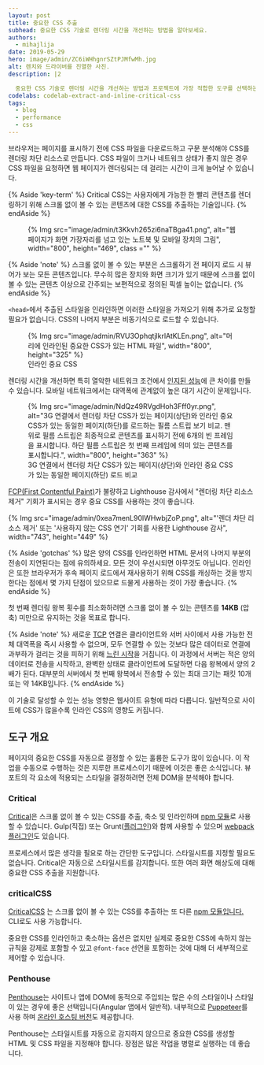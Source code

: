 ```yaml
---
layout: post
title: 중요한 CSS 추출
subhead: 중요한 CSS 기술로 렌더링 시간을 개선하는 방법을 알아보세요.
authors:
  - mihajlija
date: 2019-05-29
hero: image/admin/ZC6iWHhgnrSZtPJMfwMh.jpg
alt: 렌치와 드라이버를 진열한 사진.
description: |2

  중요한 CSS 기술로 렌더링 시간을 개선하는 방법과 프로젝트에 가장 적합한 도구를 선택하는 방법에 대해 알아보세요.
codelabs: codelab-extract-and-inline-critical-css
tags:
  - blog
  - performance
  - css
---
```


브라우저는 페이지를 표시하기 전에 CSS 파일을 다운로드하고 구문 분석해야 CSS를 렌더링 차단 리소스로 만듭니다. CSS 파일이 크거나 네트워크 상태가 좋지 않은 경우 CSS 파일을 요청하면 웹 페이지가 렌더링되는 데 걸리는 시간이 크게 늘어날 수 있습니다.

{% Aside 'key-term' %} Critical CSS는 사용자에게 가능한 한 빨리 콘텐츠를 렌더링하기 위해 스크롤 없이 볼 수 있는 콘텐츠에 대한 CSS를 추출하는 기술입니다. {% endAside %}

<figure>{% Img src="image/admin/t3Kkvh265zi6naTBga41.png", alt="웹페이지가 화면 가장자리를 넘고 있는 노트북 및 모바일 장치의 그림", width="800", height="469", class ="" %}</figure>

{% Aside 'note' %} 스크롤 없이 볼 수 있는 부분은 스크롤하기 전 페이지 로드 시 뷰어가 보는 모든 콘텐츠입니다. 무수히 많은 장치와 화면 크기가 있기 때문에 스크롤 없이 볼 수 있는 콘텐츠 이상으로 간주되는 보편적으로 정의된 픽셀 높이는 없습니다. {% endAside %}

`<head>`에서 추출된 스타일을 인라인하면 이러한 스타일을 가져오기 위해 추가로 요청할 필요가 없습니다. CSS의 나머지 부분은 비동기식으로 로드할 수 있습니다.

<figure>{% Img src="image/admin/RVU3OphqtjlkrlAtKLEn.png", alt="머리에 인라인된 중요한 CSS가 있는 HTML 파일", width="800", height="325" %}<figcaption> 인라인 중요 CSS</figcaption></figure>

렌더링 시간을 개선하면 특히 열악한 네트워크 조건에서 [인지된 성능](/rail/#focus-on-the-user)에 큰 차이를 만들 수 있습니다. 모바일 네트워크에서는 대역폭에 관계없이 높은 대기 시간이 문제입니다.

<figure>{% Img src="image/admin/NdQz49RVgdHoh3Fff0yr.png", alt="3G 연결에서 렌더링 차단 CSS가 있는 페이지(상단)와 인라인 중요 CSS가 있는 동일한 페이지(하단)를 로드하는 필름 스트립 보기 비교. 맨 위로 필름 스트립은 최종적으로 콘텐츠를 표시하기 전에 6개의 빈 프레임을 표시합니다. 하단 필름 스트립은 첫 번째 프레임에 의미 있는 콘텐츠를 표시합니다.", width="800", height="363" %}<figcaption> 3G 연결에서 렌더링 차단 CSS가 있는 페이지(상단)와 인라인 중요 CSS가 있는 동일한 페이지(하단) 로드 비교</figcaption></figure>

[FCP(First Contentful Paint)](/fcp/)가 불량하고 Lighthouse 감사에서 "렌더링 차단 리소스 제거" 기회가 표시되는 경우 중요 CSS를 사용하는 것이 좋습니다.

{% Img src="image/admin/0xea7menL90lWHwbjZoP.png", alt="'렌더 차단 리소스 제거' 또는 '사용하지 않는 CSS 연기' 기회를 사용한 Lighthouse 감사", width="743", height="449" %}

{% Aside 'gotchas' %} 많은 양의 CSS를 인라인하면 HTML 문서의 나머지 부분의 전송이 지연된다는 점에 유의하세요. 모든 것이 우선시되면 아무것도 아닙니다. 인라인은 또한 브라우저가 후속 페이지 로드에서 재사용하기 위해 CSS를 캐싱하는 것을 방지한다는 점에서 몇 가지 단점이 있으므로 드물게 사용하는 것이 가장 좋습니다. {% endAside %}

<p id="14KB">첫 번째 렌더링 왕복 횟수를 최소화하려면 스크롤 없이 볼 수 있는 콘텐츠를 <strong>14KB</strong> (압축) 미만으로 유지하는 것을 목표로 합니다.</p>

{% Aside 'note' %} 새로운 [TCP](https://hpbn.co/building-blocks-of-tcp/) 연결은 클라이언트와 서버 사이에서 사용 가능한 전체 대역폭을 즉시 사용할 수 없으며, 모두 연결할 수 있는 것보다 많은 데이터로 연결에 과부하가 걸리는 것을 피하기 위해 [느린 시작](https://hpbn.co/building-blocks-of-tcp/#slow-start)을 거칩니다. 이 과정에서 서버는 적은 양의 데이터로 전송을 시작하고, 완벽한 상태로 클라이언트에 도달하면 다음 왕복에서 양의 2배가 된다. 대부분의 서버에서 첫 번째 왕복에서 전송할 수 있는 최대 크기는 패킷 10개 또는 약 14KB입니다. {% endAside %}

이 기술로 달성할 수 있는 성능 영향은 웹사이트 유형에 따라 다릅니다. 일반적으로 사이트에 CSS가 많을수록 인라인 CSS의 영향도 커집니다.

## 도구 개요

페이지의 중요한 CSS를 자동으로 결정할 수 있는 훌륭한 도구가 많이 있습니다. 이 작업을 수동으로 수행하는 것은 지루한 프로세스이기 때문에 이것은 좋은 소식입니다. 뷰포트의 각 요소에 적용되는 스타일을 결정하려면 전체 DOM을 분석해야 합니다.

### Critical

[Critical](https://github.com/addyosmani/critical)은 스크롤 없이 볼 수 있는 CSS를 추출, 축소 및 인라인하며 [npm 모듈](https://www.npmjs.com/package/critical)로 사용할 수 있습니다. Gulp(직접) 또는 Grunt([플러그인](https://github.com/bezoerb/grunt-critical))와 함께 사용할 수 있으며 [webpack 플러그인](https://github.com/anthonygore/html-critical-webpack-plugin)도 있습니다.

프로세스에서 많은 생각을 필요로 하는 간단한 도구입니다. 스타일시트를 지정할 필요도 없습니다. Critical은 자동으로 스타일시트를 감지합니다. 또한 여러 화면 해상도에 대해 중요한 CSS 추출을 지원합니다.

### criticalCSS

[CriticalCSS](https://github.com/filamentgroup/criticalCSS) 는 스크롤 없이 볼 수 있는 CSS를 추출하는 또 다른 [npm 모듈입니다.](https://www.npmjs.com/package/criticalcss) CLI로도 사용 가능합니다.

중요한 CSS를 인라인하고 축소하는 옵션은 없지만 실제로 중요한 CSS에 속하지 않는 규칙을 강제로 포함할 수 있고 `@font-face` 선언을 포함하는 것에 대해 더 세부적으로 제어할 수 있습니다.

### Penthouse

[Penthouse](https://github.com/pocketjoso/penthouse)는 사이트나 앱에 DOM에 동적으로 주입되는 많은 수의 스타일이나 스타일이 있는 경우에 좋은 선택입니다(Angular 앱에서 일반적). 내부적으로 [Puppeteer](https://github.com/GoogleChrome/puppeteer)를 사용 하며 [온라인 호스팅 버전](https://jonassebastianohlsson.com/criticalpathcssgenerator/)도 제공합니다.

Penthouse는 스타일시트를 자동으로 감지하지 않으므로 중요한 CSS를 생성할 HTML 및 CSS 파일을 지정해야 합니다. 장점은 많은 작업을 병렬로 실행하는 데 좋습니다.

